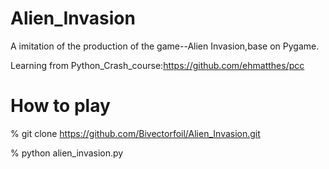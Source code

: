 # Alien_Invasion
A imitation of the production of the game--Alien Invasion,base on Pygame.

Learning from Python_Crash_course:https://github.com/ehmatthes/pcc

# How to play

% git clone https://github.com/Bivectorfoil/Alien_Invasion.git

% python alien_invasion.py
